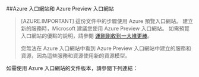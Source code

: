 ##Azure 入口網站和 Azure Preview 入口網站

> [AZURE.IMPORTANT] 這份文件中的步驟使用 Azure 預覽入口網站。 建立新的服務時，Microsoft 建議您使用 Azure Preview 入口網站。 如需預覽入口網站的優點的說明，請參閱 [運剛剛收到一大堆更棒](http://azure.microsoft.com/overview/preview-portal/)。 
> 
> 您無法在 Azure 入口網站中看到 Azure Preview 入口網站中建立的服務和資源，因為這些服務和資源使用新的資源模型。

如需使用 Azure 入口網站的文件版本，請參閱下列連結：

